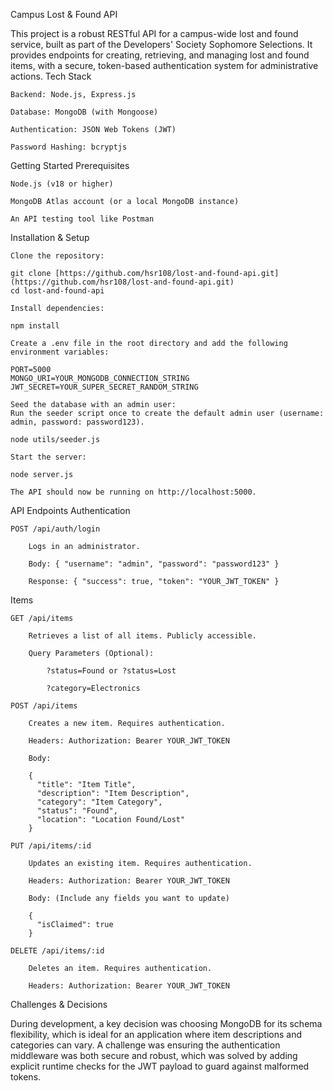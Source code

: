 Campus Lost & Found API

This project is a robust RESTful API for a campus-wide lost and found service, built as part of the Developers' Society Sophomore Selections. It provides endpoints for creating, retrieving, and managing lost and found items, with a secure, token-based authentication system for administrative actions.
Tech Stack

    Backend: Node.js, Express.js

    Database: MongoDB (with Mongoose)

    Authentication: JSON Web Tokens (JWT)

    Password Hashing: bcryptjs

Getting Started
Prerequisites

    Node.js (v18 or higher)

    MongoDB Atlas account (or a local MongoDB instance)

    An API testing tool like Postman

Installation & Setup

    Clone the repository:

    git clone [https://github.com/hsr108/lost-and-found-api.git](https://github.com/hsr108/lost-and-found-api.git)
    cd lost-and-found-api

    Install dependencies:

    npm install

    Create a .env file in the root directory and add the following environment variables:

    PORT=5000
    MONGO_URI=YOUR_MONGODB_CONNECTION_STRING
    JWT_SECRET=YOUR_SUPER_SECRET_RANDOM_STRING

    Seed the database with an admin user:
    Run the seeder script once to create the default admin user (username: admin, password: password123).

    node utils/seeder.js

    Start the server:

    node server.js

    The API should now be running on http://localhost:5000.

API Endpoints
Authentication

    POST /api/auth/login

        Logs in an administrator.

        Body: { "username": "admin", "password": "password123" }

        Response: { "success": true, "token": "YOUR_JWT_TOKEN" }

Items

    GET /api/items

        Retrieves a list of all items. Publicly accessible.

        Query Parameters (Optional):

            ?status=Found or ?status=Lost

            ?category=Electronics

    POST /api/items

        Creates a new item. Requires authentication.

        Headers: Authorization: Bearer YOUR_JWT_TOKEN

        Body:

        {
          "title": "Item Title",
          "description": "Item Description",
          "category": "Item Category",
          "status": "Found",
          "location": "Location Found/Lost"
        }

    PUT /api/items/:id

        Updates an existing item. Requires authentication.

        Headers: Authorization: Bearer YOUR_JWT_TOKEN

        Body: (Include any fields you want to update)

        {
          "isClaimed": true
        }

    DELETE /api/items/:id

        Deletes an item. Requires authentication.

        Headers: Authorization: Bearer YOUR_JWT_TOKEN

Challenges & Decisions

During development, a key decision was choosing MongoDB for its schema flexibility, which is ideal for an application where item descriptions and categories can vary. A challenge was ensuring the authentication middleware was both secure and robust, which was solved by adding explicit runtime checks for the JWT payload to guard against malformed tokens.